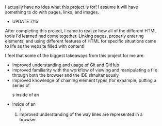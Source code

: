 I actually have no idea what this project is for! I assume it will have something to do with pages, links, and images.

* UPDATE 7/15

After completing this project, I came to realize how all of the different HTML tools I'd learned had come together. Linking pages, properly entering elements, and using different features of HTML for specific situations came to life as the website filled with content!

I feel that some of the biggest takeaways from this project for me are:

- Improved understanding and usage of Git and GitHub
- Improved familiarity with the workflow of viewing and manipulating a file through both the browser and the IDE simultaneously
- Improved knowledge of chaining element types (for exaample, putting a series of <p>s inside of an <li> inside of an <ol>)
- Improved understanding of the way lines are represented in a browser